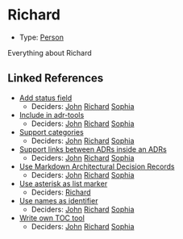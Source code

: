# Richard

* Type: [Person](person.md)

Everything about Richard


## Linked References

* [Add status field](0008-add-status-field.md)
  * Deciders: [John](john.md) [Richard](richard.md) [Sophia](sophia.md)
* [Include in adr-tools](0003-include-in-adr-tools.md)
  * Deciders: [John](john.md) [Richard](richard.md) [Sophia](sophia.md)
* [Support categories](0010-support-categories.md)
  * Deciders: [John](john.md) [Richard](richard.md) [Sophia](sophia.md)
* [Support links between ADRs inside an ADRs](0009-support-links-between-adrs-inside-an-adrs.md)
  * Deciders: [John](john.md) [Richard](richard.md) [Sophia](sophia.md)
* [Use Markdown Architectural Decision Records](0000-use-markdown-architectural-decision-records.md)
  * Deciders: [John](john.md) [Richard](richard.md) [Sophia](sophia.md)
* [Use asterisk as list marker](0011-use-asterisk-as-list-marker.md)
  * Deciders: [Richard](richard.md)
* [Use names as identifier](0006-use-names-as-identifier.md)
  * Deciders: [John](john.md) [Richard](richard.md) [Sophia](sophia.md)
* [Write own TOC tool](0004-write-own-toc-tool.md)
  * Deciders: [John](john.md) [Richard](richard.md) [Sophia](sophia.md)
